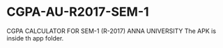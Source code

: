 # CGPA-AU-R2017-SEM-1
CGPA CALCULATOR FOR SEM-1 (R-2017) ANNA UNIVERSITY
The APK is inside th app folder.
